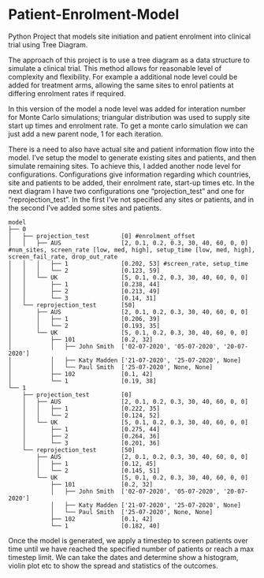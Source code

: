 # Patient-Enrolment-Model
Python Project that models site initiation and patient enrolment into clinical trial using Tree Diagram.

The approach of this project is to use a tree diagram as a data structure to simulate a clinical trial. This method allows for reasonable level of complexity and flexibility. For example a additional node level could be added for treatment arms, allowing the same sites to enrol patients at differing enrolment rates if required. 

In this version of the model a node level was added for interation number for Monte Carlo simulations; triangular distribution was used to supply site start up times and enrolment rate. To get a monte carlo simulation we can just add a new parent node, 1 for each iteration.

There is a need to also have actual site and patient information flow into the model. I’ve setup the model to generate existing sites and patients, and then simulate remaining sites. To achieve this, I added another node level for configurations. Configurations give information regarding which countries, site and patients to be added, their enrolment rate, start-up times etc. In the next diagram I have two configurations one “projection_test” and one for “reprojection_test”. In the first I’ve not specified any sites or patients, and in the second I’ve added some sites and patients. 
```
model
├── 0
│   ├── projection_test         [0] #enrolment_offset
│   │   ├── AUS                 [2, 0.1, 0.2, 0.3, 30, 40, 60, 0, 0] #num_sites, screen_rate [low, med, high], setup_time [low, med, high], screen_fail_rate, drop_out_rate
│   │   │   ├── 1               [0.202, 53] #screen_rate, setup_time
│   │   │   └── 2               [0.123, 59]
│   │   └── UK                  [5, 0.1, 0.2, 0.3, 30, 40, 60, 0, 0]
│   │       ├── 1               [0.238, 44]
│   │       ├── 2               [0.213, 49]
│   │       └── 3               [0.14, 31]
│   └── reprojection_test       [50]
│       ├── AUS                 [2, 0.1, 0.2, 0.3, 30, 40, 60, 0, 0]
│       │   ├── 1               [0.206, 39]
│       │   └── 2               [0.193, 35]
│       └── UK                  [5, 0.1, 0.2, 0.3, 30, 40, 60, 0, 0]
│           ├── 101             [0.2, 32]
│           │   ├── John Smith  ['02-07-2020', '05-07-2020', '20-07-2020']
│           │   ├── Katy Madden ['21-07-2020', '25-07-2020', None]
│           │   └── Paul Smith  ['25-07-2020', None, None]
│           ├── 102             [0.1, 42]
│           └── 1               [0.19, 38]
└── 1
    ├── projection_test         [0]
    │   ├── AUS                 [2, 0.1, 0.2, 0.3, 30, 40, 60, 0, 0]
    │   │   ├── 1               [0.222, 35]
    │   │   └── 2               [0.124, 52]
    │   └── UK                  [5, 0.1, 0.2, 0.3, 30, 40, 60, 0, 0]
    │       ├── 1               [0.275, 44]
    │       ├── 2               [0.264, 36]
    │       └── 3               [0.201, 36]
    └── reprojection_test       [50]
        ├── AUS                 [2, 0.1, 0.2, 0.3, 30, 40, 60, 0, 0]
        │   ├── 1               [0.12, 45]
        │   └── 2               [0.145, 51]
        └── UK                  [5, 0.1, 0.2, 0.3, 30, 40, 60, 0, 0]
            ├── 101             [0.2, 32]
            │   ├── John Smith  ['02-07-2020', '05-07-2020', '20-07-2020']
            │   ├── Katy Madden ['21-07-2020', '25-07-2020', None]
            │   └── Paul Smith  ['25-07-2020', None, None]
            ├── 102             [0.1, 42]
            └── 1               [0.182, 40]
```
Once the model is generated, we apply a timestep to screen patients over time until we have reached the specified number of patients or reach a max timestep limit. We can take the dates and determine show a histogram, violin plot etc to show the spread and statistics of the outcomes. 
